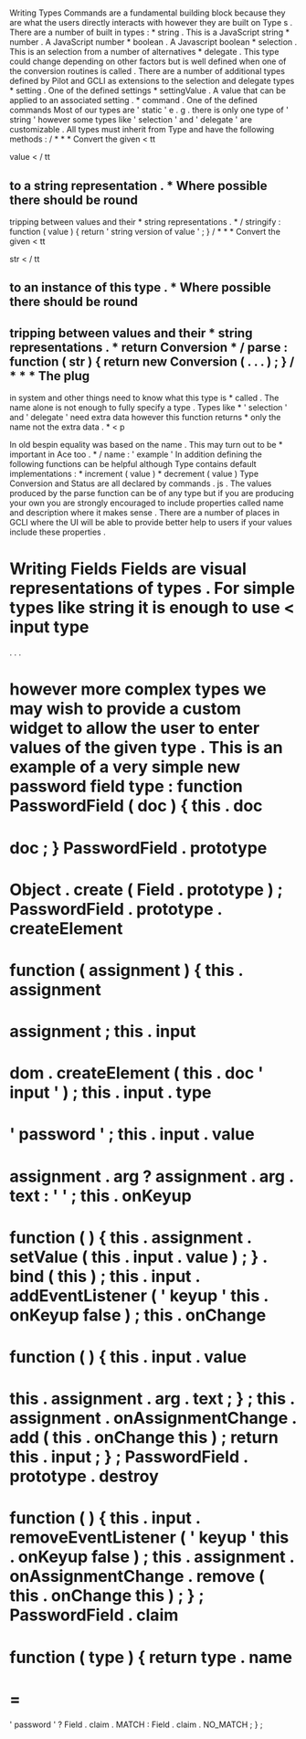 #
Writing
Types
Commands
are
a
fundamental
building
block
because
they
are
what
the
users
directly
interacts
with
however
they
are
built
on
Type
s
.
There
are
a
number
of
built
in
types
:
*
string
.
This
is
a
JavaScript
string
*
number
.
A
JavaScript
number
*
boolean
.
A
Javascript
boolean
*
selection
.
This
is
an
selection
from
a
number
of
alternatives
*
delegate
.
This
type
could
change
depending
on
other
factors
but
is
well
defined
when
one
of
the
conversion
routines
is
called
.
There
are
a
number
of
additional
types
defined
by
Pilot
and
GCLI
as
extensions
to
the
selection
and
delegate
types
*
setting
.
One
of
the
defined
settings
*
settingValue
.
A
value
that
can
be
applied
to
an
associated
setting
.
*
command
.
One
of
the
defined
commands
Most
of
our
types
are
'
static
'
e
.
g
.
there
is
only
one
type
of
'
string
'
however
some
types
like
'
selection
'
and
'
delegate
'
are
customizable
.
All
types
must
inherit
from
Type
and
have
the
following
methods
:
/
*
*
*
Convert
the
given
<
tt
>
value
<
/
tt
>
to
a
string
representation
.
*
Where
possible
there
should
be
round
-
tripping
between
values
and
their
*
string
representations
.
*
/
stringify
:
function
(
value
)
{
return
'
string
version
of
value
'
;
}
/
*
*
*
Convert
the
given
<
tt
>
str
<
/
tt
>
to
an
instance
of
this
type
.
*
Where
possible
there
should
be
round
-
tripping
between
values
and
their
*
string
representations
.
*
return
Conversion
*
/
parse
:
function
(
str
)
{
return
new
Conversion
(
.
.
.
)
;
}
/
*
*
*
The
plug
-
in
system
and
other
things
need
to
know
what
this
type
is
*
called
.
The
name
alone
is
not
enough
to
fully
specify
a
type
.
Types
like
*
'
selection
'
and
'
delegate
'
need
extra
data
however
this
function
returns
*
only
the
name
not
the
extra
data
.
*
<
p
>
In
old
bespin
equality
was
based
on
the
name
.
This
may
turn
out
to
be
*
important
in
Ace
too
.
*
/
name
:
'
example
'
In
addition
defining
the
following
functions
can
be
helpful
although
Type
contains
default
implementations
:
*
increment
(
value
)
*
decrement
(
value
)
Type
Conversion
and
Status
are
all
declared
by
commands
.
js
.
The
values
produced
by
the
parse
function
can
be
of
any
type
but
if
you
are
producing
your
own
you
are
strongly
encouraged
to
include
properties
called
name
and
description
where
it
makes
sense
.
There
are
a
number
of
places
in
GCLI
where
the
UI
will
be
able
to
provide
better
help
to
users
if
your
values
include
these
properties
.
#
Writing
Fields
Fields
are
visual
representations
of
types
.
For
simple
types
like
string
it
is
enough
to
use
<
input
type
=
.
.
.
>
however
more
complex
types
we
may
wish
to
provide
a
custom
widget
to
allow
the
user
to
enter
values
of
the
given
type
.
This
is
an
example
of
a
very
simple
new
password
field
type
:
function
PasswordField
(
doc
)
{
this
.
doc
=
doc
;
}
PasswordField
.
prototype
=
Object
.
create
(
Field
.
prototype
)
;
PasswordField
.
prototype
.
createElement
=
function
(
assignment
)
{
this
.
assignment
=
assignment
;
this
.
input
=
dom
.
createElement
(
this
.
doc
'
input
'
)
;
this
.
input
.
type
=
'
password
'
;
this
.
input
.
value
=
assignment
.
arg
?
assignment
.
arg
.
text
:
'
'
;
this
.
onKeyup
=
function
(
)
{
this
.
assignment
.
setValue
(
this
.
input
.
value
)
;
}
.
bind
(
this
)
;
this
.
input
.
addEventListener
(
'
keyup
'
this
.
onKeyup
false
)
;
this
.
onChange
=
function
(
)
{
this
.
input
.
value
=
this
.
assignment
.
arg
.
text
;
}
;
this
.
assignment
.
onAssignmentChange
.
add
(
this
.
onChange
this
)
;
return
this
.
input
;
}
;
PasswordField
.
prototype
.
destroy
=
function
(
)
{
this
.
input
.
removeEventListener
(
'
keyup
'
this
.
onKeyup
false
)
;
this
.
assignment
.
onAssignmentChange
.
remove
(
this
.
onChange
this
)
;
}
;
PasswordField
.
claim
=
function
(
type
)
{
return
type
.
name
=
=
=
'
password
'
?
Field
.
claim
.
MATCH
:
Field
.
claim
.
NO_MATCH
;
}
;
